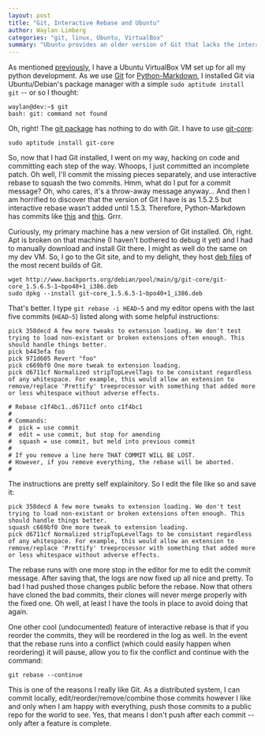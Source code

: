```yaml
---
layout: post
title: "Git, Interactive Rebase and Ubuntu"
author: Waylan Limberg
categories: "git, linux, Ubuntu, VirtualBox"
summary: "Ubuntu provides an older version of Git that lacks the interactive rebase option. Here's how I upgraded and got things working properly for total control of of my git repositories."
---
```


As mentioned [previously][], I have a Ubuntu VirtualBox VM set up for all my python development. As we use [Git][] for [Python-Markdown][], I installed Git via Ubuntu/Debian's package manager with a simple ``sudo aptitude install git`` -- or so I thought:

    waylan@dev:~$ git
    bash: git: command not found

Oh, right! The [git package][] has nothing to do with Git. I have to use [git-core][]: 

    sudo aptitude install git-core

So, now that I had Git installed, I went on my way, hacking on code and committing each step of the way. Whoops, I just committed an incomplete patch. Oh well, I'll commit the missing pieces separately, and use interactive rebase to squash the two commits. Hmm, what do I put for a commit message? Oh, who cares, it's a throw-away message anyway... And then I am horrified to discover that the version of Git I have is as 1.5.2.5 but interactive rebase wasn't added until 1.5.3. Therefore, Python-Markdown has commits like [this][foo] and [this][revert foo]. Grrr.

Curiously, my primary machine has a new version of Git installed. Oh, right. Apt is broken on that machine (I haven't bothered to debug it yet) and I had to manually download and install Git there. I might as well do the same on my dev VM. So, I go to the Git site, and to my delight, they host [deb files][] of the most recent builds of Git.

    wget http://www.backports.org/debian/pool/main/g/git-core/git-core_1.5.6.5-1~bpo40+1_i386.deb
    sudo dpkg --install git-core_1.5.6.5-1~bpo40+1_i386.deb

That's better. I type ``git rebase -i HEAD~5`` and my editor opens with the last five commits (``HEAD~5``) listed along with some helpful instructions:


    pick 358decd A few more tweaks to extension loading. We don't test trying to load non-existant or broken extensions often enough. This should handle things better.
    pick b443efa foo
    pick 971d605 Revert "foo"
    pick c669bf0 One more tweak to extension loading.
    pick d6711cf Normalized stripTopLevelTags to be consistant regardless of any whitespace. For example, this would allow an extension to remove/replace 'Prettify' treeprocessor with something that added more or less whitespace without adverse effects.

    # Rebase c1f4bc1..d6711cf onto c1f4bc1
    #
    # Commands:
    #  pick = use commit
    #  edit = use commit, but stop for amending
    #  squash = use commit, but meld into previous commit
    #
    # If you remove a line here THAT COMMIT WILL BE LOST.
    # However, if you remove everything, the rebase will be aborted.
    #

The instructions are pretty self explainitory. So I edit the file like so and save it:

    pick 358decd A few more tweaks to extension loading. We don't test trying to load non-existant or broken extensions often enough. This should handle things better.
    squash c669bf0 One more tweak to extension loading.
    pick d6711cf Normalized stripTopLevelTags to be consistant regardless of any whitespace. For example, this would allow an extension to remove/replace 'Prettify' treeprocessor with something that added more or less whitespace without adverse effects.

The rebase runs with one more stop in the editor for me to edit the commit message. After saving that, the logs are now fixed up all nice and pretty. To bad I had pushed those changes public before the rebase. Now that others have cloned the bad commits, their clones will never merge properly with the fixed one. Oh well, at least I have the tools in place to avoid doing that again.

One other cool (undocumented) feature of interactive rebase is that if you reorder the commits, they will be reordered in the log as well. In the event that the rebase runs into a conflict (which could easily happen when reordering) it will pause, allow you to fix the conflict and continue with the command:

    git rebase --continue

This is one of the reasons I really like Git. As a distributed system, I can commit locally, edit/reorder/remove/combine those commits however I like and only when I am happy with everything, push those commits to a public repo for the world to see. Yes, that means I don't push after each commit -- only after a feature is complete.

[previously]: http://achinghead.com/archive/83/installing-multiple-versions-python/
[Git]: http://git.or.cz/
[Python-Markdown]: http://www.freewisdom.org/projects/python-markdown/
[foo]: http://gitorious.org/projects/python-markdown/repos/mainline/commits/b443efad9ae25f8f8ab421907d71c2b87e3b095a
[revert foo]: http://gitorious.org/projects/python-markdown/repos/mainline/commits/971d605e2e1d0652b5ea161fe0c35a40d9685e5c
[git package]: http://packages.ubuntu.com/gutsy/git
[git-core]: http://packages.ubuntu.com/gutsy/git-core
[deb files]: http://www.backports.org/debian/pool/main/g/git-core
